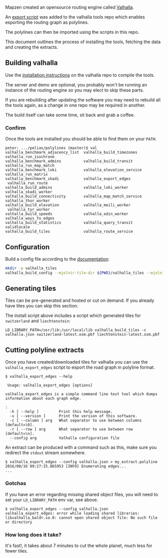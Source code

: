 Mapzen created an opensource routing engine called [Valhalla](https://github.com/valhalla).

An [export script](https://github.com/valhalla/valhalla/blob/master/src/valhalla_export_edges.cc) was added to the valhalla tools repo which enables exporting the routing graph as polylines.

The polylines can then be imported using the scripts in this repo.

This document outlines the process of installing the tools, fetching the data and creating the extracts.

## Building valhalla
Use the [installation instructions](https://github.com/valhalla/valhalla#documentation) on the valhalla repo to compile the tools.

The server and demo are optional, you probably won't be running an instance of the routing engine so you may elect to skip these parts.

If you are rebuilding after updating the software you may need to rebuild all the tools again, as a change in one repo may be required in another.

The build itself can take some time, sit back and grab a coffee.

### Confirm

Once the tools are installed you should be able to find them on your `PATH`:

```
peter: .../pelias/polylines (master)$ val
valhalla_benchmark_adjacency_list  valhalla_build_timezones           valhalla_run_isochrone
valhalla_benchmark_admins          valhalla_build_transit             valhalla_run_map_match
valhalla_benchmark_loki            valhalla_elevation_service         valhalla_run_matrix
valhalla_benchmark_skadi           valhalla_export_edges              valhalla_run_route
valhalla_build_admins              valhalla_loki_worker               valhalla_skadi_worker
valhalla_build_connectivity        valhalla_map_match_service         valhalla_thor_worker
valhalla_build_elevation           valhalla_meili_worker              valhalla_tyr_worker
valhalla_build_speeds              valhalla_odin_worker               valhalla_ways_to_edges
valhalla_build_statistics          valhalla_query_transit             validlocale
valhalla_build_tiles               valhalla_route_service 
```

## Configuration

Build a config file according to the [documentation](https://github.com/valhalla/valhalla#running):

```sh
mkdir -p valhalla_tiles
valhalla_build_config --mjolnir-tile-dir ${PWD}/valhalla_tiles --mjolnir-tile-extract ${PWD}/valhalla_tiles.tar --mjolnir-timezone ${PWD}/valhalla_tiles/timezones.sqlite --mjolnir-admin ${PWD}/valhalla_tiles/admins.sqlite > valhalla.json
```

## Generating tiles

Tiles can be pre-generated and hosted or cut on demand. If you already have tiles you can skip this section.

The install script above includes a script which generated tiles for `switzerland` and `liechtenstein`:

```
LD_LIBRARY_PATH=/usr/lib:/usr/local/lib valhalla_build_tiles -c valhalla.json switzerland-latest.osm.pbf liechtenstein-latest.osm.pbf
```

## Cutting polyline extracts

Once you have created/downloaded tiles for valhalla you can use the `valhalla_export_edges` script to export the road graph in polyline format.

```
$ valhalla_export_edges --help

 Usage: valhalla_export_edges [options]

valhalla_export_edges is a simple command line test tool which dumps information about each graph edge. 

:
  -h [ --help ]         Print this help message.
  -v [ --version ]      Print the version of this software.
  -c [ --column ] arg   What separator to use between columns [default=\0].
  -r [ --row ] arg      What separator to use between row [default=\n].
  --config arg          Valhalla configuration file
```

An extract can be produced with a command such as this, make sure you redirect the `stdout` stream somewhere.

```
$ valhalla_export_edges --config valhalla.json > my_extract.polyline
2016/08/16 09:27:15.865953 [INFO] Enumerating edges...
...
```

### Gotchas

If you have an error regarding missing shared object files, you will need to set your `LD_LIBRARY_PATH` env var, see above.

```
$ valhalla_export_edges --config valhalla.json
valhalla_export_edges: error while loading shared libraries: libvalhalla_baldr.so.0: cannot open shared object file: No such file or directory
```

### How long does it take?

It's fast!, it takes about 7 minutes to cut the whole planet, much less for fewer tiles.